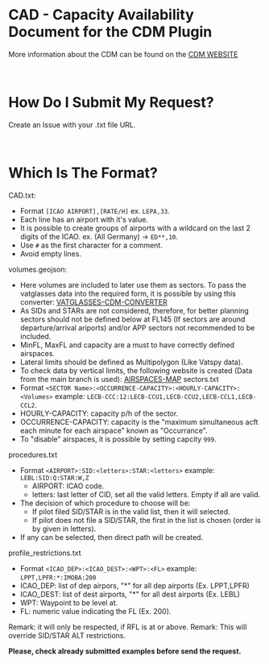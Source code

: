# CAD - Capacity Availability Document for the CDM Plugin

More information about the CDM can be found on the [CDM WEBSITE](https://vats.im/cdm)

<br>

# How Do I Submit My Request?

Create an Issue with your .txt file URL.

<br>

# Which Is The Format?
CAD.txt:
  - Format `` [ICAO AIRPORT],[RATE/H] `` ex. `` LEPA,33 ``.
  - Each line has an airport with it's value.
  - It is possible to create groups of airports with a wildcard on the last 2 digits of the ICAO. ex. (All Germany) -> `` ED**,10 ``.
  - Use `` # `` as the first character for a comment.
  - Avoid empty lines.

volumes.geojson:
  - Here volumes are included to later use them as sectors. To pass the vatglasses data into the required form, it is possible by using this converter: [VATGLASSES-CDM-CONVERTER](https://cdm.vatsimspain.es/vatglasses-to-cdm)
  - As SIDs and STARs are not considered, therefore, for better planning sectors should not be defined below at FL145 (If sectors are around departure/arrival ariports) and/or APP sectors not recommended to be included.
  - MinFL, MaxFL and capacity are a must to have correctly defined airspaces.
  - Lateral limits should be defined as Multipolygon (Like Vatspy data).
  - To check data by vertical limits, the following website is created (Data from the main branch is used): [AIRSPACES-MAP](https://cdm.vatsimspain.es/airspaces-map.html)
sectors.txt
  - Format `` <SECTOR Name>:<OCCURRENCE-CAPACITY>:<HOURLY-CAPACITY>:<Volumes> `` example: `` LECB-CCC:12:LECB-CCU1,LECB-CCU2,LECB-CCL1,LECB-CCL2 ``.
  - HOURLY-CAPACITY: capacity p/h of the sector.
  - OCCURRENCE-CAPACITY: capacity is the "maximum simultaneous acft each minute for each airspace" known as "Occurrance".
  - To "disable" airspaces, it is possible by setting capcity `` 999 ``.

procedures.txt
  - Format ``<AIRPORT>:SID:<letters>:STAR:<letters>`` example: ``LEBL:SID:Q:STAR:W,Z``
    - AIRPORT: ICAO code.
    - letters: last letter of CID, set all the valid letters. Empty if all are valid.
  - The decision of which procedure to choose will be:
    - If pilot filed SID/STAR is in the valid list, then it will selected.
    - If pilot does not file a SID/STAR, the first in the list is chosen (order is by given in letters).
  - If any can be selected, then direct path will be created.

profile_restrictions.txt
  - Format ``<ICAO_DEP>:<ICAO_DEST>:<WPT>:<FL>`` example: ``LPPT,LPFR:*:IMOBA:200``
  - ICAO_DEP: list of dep airpors, "*" for all dep airports (Ex. LPPT,LPFR)
  - ICAO_DEST: list of dest airports, "*" for all dest airports (Ex. LEBL)
  - WPT: Waypoint to be level at.
  - FL: numeric value indicating the FL (Ex. 200).

  Remark: it will only be respected, if RFL is at or above.
  Remark: This will override SID/STAR ALT restrictions.

  **Please, check already submitted examples before send the request.**
